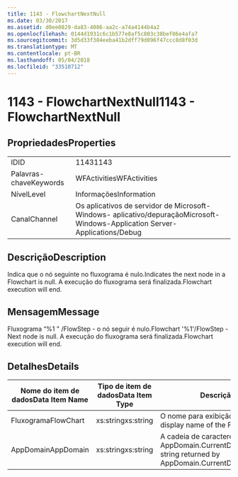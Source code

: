 ```yaml
---
title: 1143 - FlowchartNextNull
ms.date: 03/30/2017
ms.assetid: d0ee0829-da83-4086-aa2c-a74a4144b4a2
ms.openlocfilehash: 0144d1931c6c1b577e8af5c803c38bef06e4afa7
ms.sourcegitcommit: 3d5d33f384eeba41b2dff79d096f47ccc8d8f03d
ms.translationtype: MT
ms.contentlocale: pt-BR
ms.lasthandoff: 05/04/2018
ms.locfileid: "33510712"
---
```

# <a name="1143---flowchartnextnull"></a><span data-ttu-id="68eee-102">1143 - FlowchartNextNull</span><span class="sxs-lookup"><span data-stu-id="68eee-102">1143 - FlowchartNextNull</span></span>
## <a name="properties"></a><span data-ttu-id="68eee-103">Propriedades</span><span class="sxs-lookup"><span data-stu-id="68eee-103">Properties</span></span>  
  
|||  
|-|-|  
|<span data-ttu-id="68eee-104">ID</span><span class="sxs-lookup"><span data-stu-id="68eee-104">ID</span></span>|<span data-ttu-id="68eee-105">1143</span><span class="sxs-lookup"><span data-stu-id="68eee-105">1143</span></span>|  
|<span data-ttu-id="68eee-106">Palavras-chave</span><span class="sxs-lookup"><span data-stu-id="68eee-106">Keywords</span></span>|<span data-ttu-id="68eee-107">WFActivities</span><span class="sxs-lookup"><span data-stu-id="68eee-107">WFActivities</span></span>|  
|<span data-ttu-id="68eee-108">Nível</span><span class="sxs-lookup"><span data-stu-id="68eee-108">Level</span></span>|<span data-ttu-id="68eee-109">Informações</span><span class="sxs-lookup"><span data-stu-id="68eee-109">Information</span></span>|  
|<span data-ttu-id="68eee-110">Canal</span><span class="sxs-lookup"><span data-stu-id="68eee-110">Channel</span></span>|<span data-ttu-id="68eee-111">Os aplicativos de servidor de Microsoft-Windows- aplicativo/depuração</span><span class="sxs-lookup"><span data-stu-id="68eee-111">Microsoft-Windows-Application Server-Applications/Debug</span></span>|  
  
## <a name="description"></a><span data-ttu-id="68eee-112">Descrição</span><span class="sxs-lookup"><span data-stu-id="68eee-112">Description</span></span>  
 <span data-ttu-id="68eee-113">Indica que o nó seguinte no fluxograma é nulo.</span><span class="sxs-lookup"><span data-stu-id="68eee-113">Indicates the next node in a Flowchart is null.</span></span> <span data-ttu-id="68eee-114">A execução do fluxograma será finalizada.</span><span class="sxs-lookup"><span data-stu-id="68eee-114">Flowchart execution will end.</span></span>  
  
## <a name="message"></a><span data-ttu-id="68eee-115">Mensagem</span><span class="sxs-lookup"><span data-stu-id="68eee-115">Message</span></span>  
 <span data-ttu-id="68eee-116">Fluxograma “%1 " /FlowStep - o nó seguir é nulo.</span><span class="sxs-lookup"><span data-stu-id="68eee-116">Flowchart '%1'/FlowStep - Next node is null.</span></span> <span data-ttu-id="68eee-117">A execução do fluxograma será finalizada.</span><span class="sxs-lookup"><span data-stu-id="68eee-117">Flowchart execution will end.</span></span>  
  
## <a name="details"></a><span data-ttu-id="68eee-118">Detalhes</span><span class="sxs-lookup"><span data-stu-id="68eee-118">Details</span></span>  
  
|<span data-ttu-id="68eee-119">Nome do item de dados</span><span class="sxs-lookup"><span data-stu-id="68eee-119">Data Item Name</span></span>|<span data-ttu-id="68eee-120">Tipo de item de dados</span><span class="sxs-lookup"><span data-stu-id="68eee-120">Data Item Type</span></span>|<span data-ttu-id="68eee-121">Descrição</span><span class="sxs-lookup"><span data-stu-id="68eee-121">Description</span></span>|  
|--------------------|--------------------|-----------------|  
|<span data-ttu-id="68eee-122">Fluxograma</span><span class="sxs-lookup"><span data-stu-id="68eee-122">FlowChart</span></span>|<span data-ttu-id="68eee-123">xs:string</span><span class="sxs-lookup"><span data-stu-id="68eee-123">xs:string</span></span>|<span data-ttu-id="68eee-124">O nome para exibição do fluxograma.</span><span class="sxs-lookup"><span data-stu-id="68eee-124">The display name of the FlowChart.</span></span>|  
|<span data-ttu-id="68eee-125">AppDomain</span><span class="sxs-lookup"><span data-stu-id="68eee-125">AppDomain</span></span>|<span data-ttu-id="68eee-126">xs:string</span><span class="sxs-lookup"><span data-stu-id="68eee-126">xs:string</span></span>|<span data-ttu-id="68eee-127">A cadeia de caracteres retornada por AppDomain.CurrentDomain.FriendlyName.</span><span class="sxs-lookup"><span data-stu-id="68eee-127">The string returned by AppDomain.CurrentDomain.FriendlyName.</span></span>|

